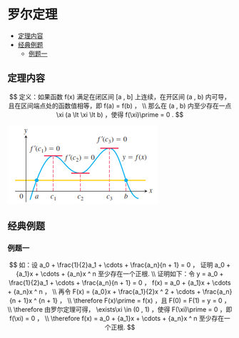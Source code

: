 # 罗尔定理

* [定理内容](#定理内容)
* [经典例题](#经典例题)
  * [例题一](#例题一)

## 定理内容

$$
定义：如果函数 f(x) 满足在闭区间 [a , b] 上连续，在开区间 (a , b) 内可导，且在区间端点处的函数值相等，即 f(a) = f(b) ，
\\
那么在 (a , b) 内至少存在一点 \xi (a \lt \xi \lt b) ，使得 f(\xi)\prime = 0 .
$$

![罗尔定理](罗尔定理.png)

## 经典例题

### 例题一

$$
如：设 a_0 + \frac{1}{2}a_1 + \cdots + \frac{a_n}{n + 1} = 0 ， 证明 a_0 + {a_1}x + \cdots + {a_n}x ^ n 至少存在一个正根.
\\
证明如下：令 y = a_0 + \frac{1}{2}a_1 + \cdots + \frac{a_n}{n + 1} = 0 ， f(x) = a_0 + {a_1}x + \cdots + {a_n}x ^ n ，
\\
再令 F(x) = {a_0}x + \frac{a_1}{2}x ^ 2 + \cdots + \frac{a_n}{n + 1}x ^ {n + 1} ，
\\
\therefore F(x)\prime = f(x) ，且 F(0) = F(1) = y = 0 ，
\\
\therefore 由罗尔定理可得， \exists\xi \in (0 , 1) ，使得 F(\xi)\prime = 0 ，即 f(\xi) = 0 ，
\\
\therefore f(x) = a_0 + {a_1}x + \cdots + {a_n}x ^ n 至少存在一个正根.
$$



